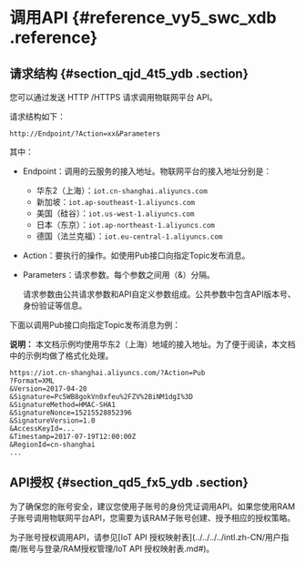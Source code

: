 # 调用API {#reference_vy5_swc_xdb .reference}

## 请求结构 {#section_qjd_4t5_ydb .section}

您可以通过发送 HTTP /HTTPS 请求调用物联网平台 API。

请求结构如下：

```
http://Endpoint/?Action=xx&Parameters
```

其中：

-   Endpoint：调用的云服务的接入地址。物联网平台的接入地址分别是：
    -   华东2（上海）：`iot.cn-shanghai.aliyuncs.com`
    -   新加坡：`iot.ap-southeast-1.aliyuncs.com`
    -   美国（硅谷）：`iot.us-west-1.aliyuncs.com`
    -   日本（东京）：`iot.ap-northeast-1.aliyuncs.com`
    -   德国（法兰克福）：`iot.eu-central-1.aliyuncs.com`
-   Action：要执行的操作。如使用Pub接口向指定Topic发布消息。
-   Parameters：请求参数。每个参数之间用（&）分隔。

    请求参数由公共请求参数和API自定义参数组成。公共参数中包含API版本号、身份验证等信息。


下面以调用Pub接口向指定Topic发布消息为例：

**说明：** 本文档示例均使用华东2（上海）地域的接入地址。为了便于阅读，本文档中的示例均做了格式化处理。

```
https://iot.cn-shanghai.aliyuncs.com/?Action=Pub
?Format=XML
&Version=2017-04-20
&Signature=Pc5WB8gokVn0xfeu%2FZV%2BiNM1dgI%3D
&SignatureMethod=HMAC-SHA1
&SignatureNonce=15215528852396
&SignatureVersion=1.0
&AccessKeyId=...
&Timestamp=2017-07-19T12:00:00Z
&RegionId=cn-shanghai
...
```

## API授权 {#section_qd5_fx5_ydb .section}

为了确保您的账号安全，建议您使用子账号的身份凭证调用API。如果您使用RAM子账号调用物联网平台API，您需要为该RAM子账号创建、授予相应的授权策略。

为子账号授权调用API，请参见[IoT API 授权映射表](../../../../intl.zh-CN/用户指南/账号与登录/RAM授权管理/IoT API 授权映射表.md#)。

